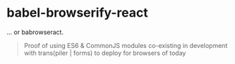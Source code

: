 # babel-browserify-react
... or babrowseract. 

> Proof of using ES6 &amp; CommonJS modules co-existing in development with trans(piler | forms) to deploy for browsers of today
